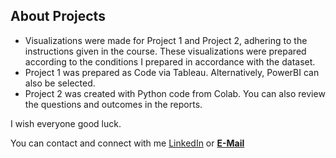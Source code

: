 ## About Projects

- Visualizations were made for Project 1 and Project 2, adhering to the instructions given in the course. These visualizations were prepared according to the conditions I prepared in accordance with the dataset.
- Project 1 was prepared as Code via Tableau. Alternatively, PowerBI can also be selected.
- Project 2 was created with Python code from Colab. You can also review the questions and outcomes in the reports.

I wish everyone good luck.

You can contact and connect with me <a>[LinkedIn](https://www.linkedin.com/in/alicansariboga/)<a/> or <b><a href="mailto:alicansariboga1@gmail.com" target="blank">E-Mail</a></b>
